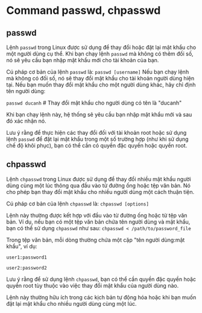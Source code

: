 # Command passwd, chpasswd
## passwd
Lệnh `passwd` trong Linux được sử dụng để thay đổi hoặc đặt lại mật khẩu cho một người dùng cụ thể. Khi bạn chạy lệnh `passwd` mà không có thêm đối số, nó sẽ yêu cầu bạn nhập mật khẩu mới cho tài khoản của bạn.

Cú pháp cơ bản của lệnh `passwd` là: `passwd [username]`
Nếu bạn chạy lệnh mà không có đối số, nó sẽ thay đổi mật khẩu cho tài khoản người dùng hiện tại. Nếu bạn muốn thay đổi mật khẩu cho một người dùng khác, hãy chỉ định tên người dùng:

`passwd ducanh`  # Thay đổi mật khẩu cho người dùng có tên là "ducanh"

Khi bạn chạy lệnh này, hệ thống sẽ yêu cầu bạn nhập mật khẩu mới và sau đó xác nhận nó.

Lưu ý rằng để thực hiện các thay đổi đối với tài khoản root hoặc sử dụng lệnh `passwd` để đặt lại mật khẩu trong một số trường hợp (như khi sử dụng chế độ khôi phục), bạn có thể cần có quyền đặc quyền hoặc quyền root.

## chpasswd
Lệnh `chpasswd` trong Linux được sử dụng để thay đổi nhiều mật khẩu người dùng cùng một lúc thông qua đầu vào từ đường ống hoặc tệp văn bản. Nó cho phép bạn thay đổi mật khẩu cho nhiều người dùng một cách thuận tiện.

Cú pháp cơ bản của lệnh `chpasswd` là:
`chpasswd [options]`

Lệnh này thường được kết hợp với đầu vào từ đường ống hoặc từ tệp văn bản. Ví dụ, nếu bạn có một tệp văn bản chứa tên người dùng và mật khẩu, bạn có thể sử dụng `chpasswd` như sau:
`chpasswd < /path/to/password_file`

Trong tệp văn bản, mỗi dòng thường chứa một cặp "tên người dùng:mật khẩu", ví dụ:

`user1:password1`

`user2:password2`

Lưu ý rằng để sử dụng lệnh `chpasswd`, bạn có thể cần quyền đặc quyền hoặc quyền root tùy thuộc vào việc thay đổi mật khẩu của người dùng nào.

Lệnh này thường hữu ích trong các kịch bản tự động hóa hoặc khi bạn muốn đặt lại mật khẩu cho nhiều người dùng cùng một lúc.












